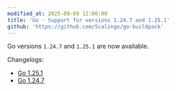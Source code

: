 ```yaml
---
modified_at: 2025-09-09 12:00:00
title: 'Go - Support for versions 1.24.7 and 1.25.1'
github: 'https://github.com/Scalingo/go-buildpack'
---
```


Go versions `1.24.7` and `1.25.1` are now available.

Changelogs:
- [Go 1.25.1](https://go.dev/doc/devel/release#go1.25.1)
- [Go 1.24.7](https://go.dev/doc/devel/release#go1.24.7)
